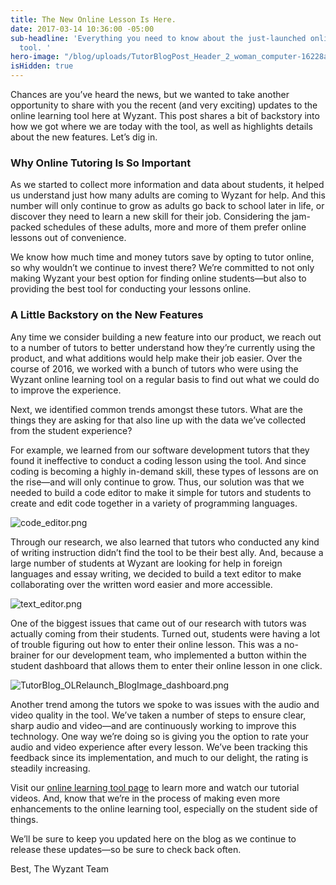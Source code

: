 ```yaml
---
title: The New Online Lesson Is Here.
date: 2017-03-14 10:36:00 -05:00
sub-headline: 'Everything you need to know about the just-launched online learning
  tool. '
hero-image: "/blog/uploads/TutorBlogPost_Header_2_woman_computer-16228a.jpg"
isHidden: true
---
```


Chances are you’ve heard the news, but we wanted to take another opportunity to share with you the recent (and very exciting) updates to the online learning tool here at Wyzant. This post shares a bit of backstory into how we got where we are today with the tool, as well as highlights details about the new features. Let’s dig in.

### Why Online Tutoring Is So Important
As we started to collect more information and data about students, it helped us understand just how many adults are coming to Wyzant for help. And this number will only continue to grow as adults go back to school later in life, or discover they need to learn a new skill for their job. 
Considering the jam-packed schedules of these adults, more and more of them prefer online lessons out of convenience. 

We know how much time and money tutors save by opting to tutor online, so why wouldn’t we continue to invest there? We’re committed to not only making Wyzant your best option for finding online students—but also to providing the best tool for conducting your lessons online.

### A Little Backstory on the New Features

Any time we consider building a new feature into our product, we reach out to a number of tutors to better understand how they’re currently using the product, and what additions would help make their job easier.
Over the course of 2016, we worked with a bunch of tutors who were using the Wyzant online learning tool on a regular basis to find out what we could do to improve the experience. 

Next, we identified common trends amongst these tutors. What are the things they are asking for that also line up with the data we’ve collected from the student experience?

For example, we learned from our software development tutors that they found it ineffective to conduct a coding lesson using the tool. And since coding is becoming a highly in-demand skill, these types of lessons are on the rise—and will only continue to grow. Thus, our solution was that we needed to build a code editor to make it simple for tutors and students to create and edit code together in a variety of programming languages.  

![code_editor.png](/blog/uploads/code_editor.png)

Through our research, we also learned that tutors who conducted any kind of writing instruction didn’t find the tool to be their best ally. And, because a large number of students at Wyzant are looking for help in foreign languages and essay writing, we decided to build a text editor to make collaborating over the written word easier and more accessible.  

![text_editor.png](/blog/uploads/text_editor.png)

One of the biggest issues that came out of our research with tutors was actually coming from their students. Turned out, students were having a lot of trouble figuring out how to enter their online lesson. This was a no-brainer for our development team, who implemented a button within the student dashboard that allows them to enter their online lesson in one click.

![TutorBlog_OLRelaunch_BlogImage_dashboard.png](/blog/uploads/TutorBlog_OLRelaunch_BlogImage_dashboard.png)

Another trend among the tutors we spoke to was issues with the audio and video quality in the tool. We’ve taken a number of steps to ensure clear, sharp audio and video—and are continuously working to improve this technology. One way we’re doing so is giving you the option to rate your audio and video experience after every lesson. We’ve been tracking this feedback since its implementation, and much to our delight, the rating is steadily increasing.

Visit our [online learning tool page](https://www.wyzant.com/online/tutor) to learn more and watch our tutorial videos. And, know that we’re in the process of making even more enhancements to the online learning tool, especially on the student side of things. 

We’ll be sure to keep you updated here on the blog as we continue to release these updates—so be sure to check back often.

Best,
The Wyzant Team


